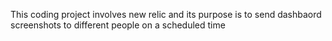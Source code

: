 This coding project involves new relic and its purpose is to send dashbaord screenshots to different people on a scheduled time